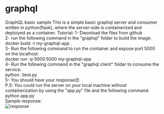# graphql
GraphQL basic sample
This is a simple basic graphql server and consumer written in python(flask), where the server-side is containerized and deploiyed as a container.
Tutorial:
1- Dwonload the files from github  
2- run the following command in the "graphql" folder to build the image:  
  docker build -t my-graphql-app .  
3- Run the following command to run the container and expose port 5000 on the localhost:  
  docker run -p 5000:5000 my-graphql-app  
4- Run the following command in the "graphql client" folder to consume the service:  
   python .\test.py  
5- You should have your response😊  
P.S: You could run the server on your local machine without containerization by using the "app.py" file and the following command:  
  python app.py  
Sample response:  
  ![response](https://github.com/BugsCleaners/graphql/assets/91881471/0ffbcce0-25f5-4194-a551-0879c8978c37)
